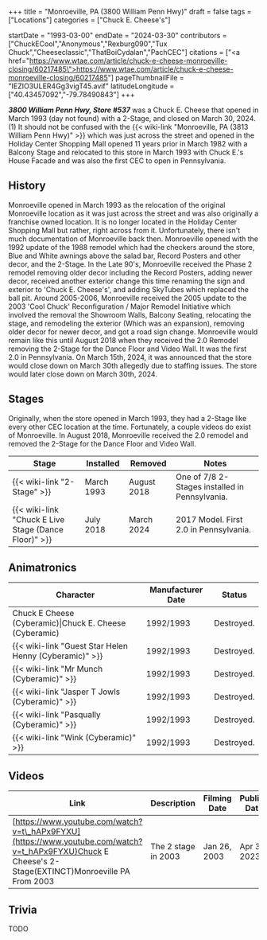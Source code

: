 +++
title = "Monroeville, PA (3800 William Penn Hwy)"
draft = false
tags = ["Locations"]
categories = ["Chuck E. Cheese's"]


startDate = "1993-03-00"
endDate = "2024-03-30"
contributors = ["ChuckECool","Anonymous","Rexburg090","Tux Chuck","Cheeseclassic","ThatBoiCydalan","PachCEC"]
citations = ["<a href=\"https://www.wtae.com/article/chuck-e-cheese-monroeville-closing/60217485\">https://www.wtae.com/article/chuck-e-cheese-monroeville-closing/60217485</a>"]
pageThumbnailFile = "IEZIO3ULER4Gg3vigT45.avif"
latitudeLongitude = ["40.43457092","-79.78490843"]
+++

***3800 William Penn Hwy, Store #537*** was a Chuck E. Cheese that opened in March 1993 (day not found) with a 2-Stage, and closed on March 30, 2024.(1) It should not be confused with the {{< wiki-link "Monroeville, PA (3813 William Penn Hwy)" >}} which was just across the street and opened in the Holiday Center Shopping Mall opened 11 years prior in March 1982 with a Balcony Stage and relocated to this store in March 1993 with Chuck E.'s House Facade and was also the first CEC to open in Pennsylvania.

## History

Monroeville opened in March 1993 as the relocation of the original Monroeville location as it was just across the street and was also originally a franchise owned location. It is no longer located in the Holiday Center Shopping Mall but rather, right across from it. Unfortunately, there isn't much documentation of Monroeville back then. Monroeville opened with the 1992 update of the 1988 remodel which had the checkers around the store, Blue and White awnings above the salad bar, Record Posters and other decor, and the 2-Stage. In the Late 90's, Monroeville received the Phase 2 remodel removing older decor including the Record Posters, adding newer decor, received another exterior change this time renaming the sign and exterior to 'Chuck E. Cheese's', and adding SkyTubes which replaced the ball pit. Around 2005-2006, Monroeville received the 2005 update to the 2003 'Cool Chuck' Reconfiguration / Major Remodel Initiative which involved the removal the Showroom Walls, Balcony Seating, relocating the stage, and remodeling the exterior (Which was an expansion), removing older decor for newer decor, and got a road sign change. Monroeville would remain like this until August 2018 when they received the 2.0 Remodel removing the 2-Stage for the Dance Floor and Video Wall. It was the first 2.0 in Pennsylvania. On March 15th, 2024, it was announced that the store would close down on March 30th allegedly due to staffing issues. The store would later close down on March 30th, 2024.

## Stages

Originally, when the store opened in March 1993, they had a 2-Stage like every other CEC location at the time. Fortunately, a couple videos do exist of Monroeville. In August 2018, Monroeville received the 2.0 remodel and removed the 2-Stage for the Dance Floor and Video Wall.

| Stage                                                      | Installed  | Removed     | Notes                                          |
|------------------------------------------------------------|------------|-------------|------------------------------------------------|
| {{< wiki-link "2-Stage" >}}                          | March 1993 | August 2018 | One of 7/8 2-Stages installed in Pennsylvania. |
| {{< wiki-link "Chuck E Live Stage (Dance Floor)" >}} | July 2018  | March 2024  | 2017 Model. First 2.0 in Pennsylvania.         |

## Animatronics

| Character                                                    | Manufacturer Date | Status     |
|--------------------------------------------------------------|-------------------|------------|
| Chuck E Cheese (Cyberamic)\|Chuck E. Cheese (Cyberamic)      | 1992/1993         | Destroyed. |
| {{< wiki-link "Guest Star Helen Henny (Cyberamic)" >}} | 1992/1993         | Destroyed. |
| {{< wiki-link "Mr Munch (Cyberamic)" >}}               | 1992/1993         | Destroyed. |
| {{< wiki-link "Jasper T Jowls (Cyberamic)" >}}         | 1992/1993         | Destroyed. |
| {{< wiki-link "Pasqually (Cyberamic)" >}}              | 1992/1993         | Destroyed. |
| {{< wiki-link "Wink (Cyberamic)" >}}                   | 1992/1993         | Destroyed. |

## Videos

| Link                                                                                                                                                 | Description         | Filming Date | Publish Date |
|------------------------------------------------------------------------------------------------------------------------------------------------------|---------------------|--------------|--------------|
| [https://www.youtube.com/watch?v=t\_hAPx9FYXU](https://www.youtube.com/watch?v=t_hAPx9FYXU)Chuck E Cheese's 2-Stage(EXTINCT)Monroeville PA From 2003 | The 2 stage in 2003 | Jan 26, 2003 | Apr 30, 2023 |

## Trivia

TODO